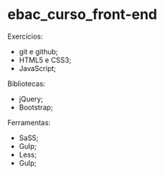 # ebac_curso_front-end
Exercícios:
- git e github;
- HTML5 e CSS3;
- JavaScript;

Bibliotecas:
- jQuery;
- Bootstrap;

Ferramentas:
- SaSS;
- Gulp;
- Less;
- Gulp;

